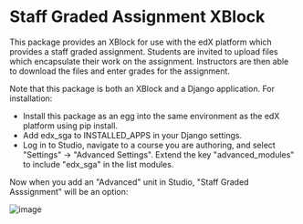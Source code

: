 Staff Graded Assignment XBlock
==============================

This package provides an XBlock for use with the edX platform which provides a staff graded assignment. Students are invited to upload files which encapsulate their work on the assignment. Instructors are then able to download the files and enter grades for the assignment.

Note that this package is both an XBlock and a Django application. For installation:

-   Install this package as an egg into the same environment as the edX platform using pip install.
-   Add edx\_sga to INSTALLED\_APPS in your Django settings.
-   Log in to Studio, navigate to a course you are authoring, and select "Settings" -\> "Advanced Settings". Extend the key "advanced\_modules" to include "edx\_sga" in the list modules.

Now when you add an "Advanced" unit in Studio, "Staff Graded Asssignment" will be an option:

![image](/../screenshots/img/screenshot-studio-new-unit.png?raw=tru)
